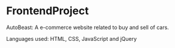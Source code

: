 # FrontendProject

AutoBeast: A e-commerce website related to buy and sell of cars.

Languages used: HTML, CSS, JavaScript and jQuery
